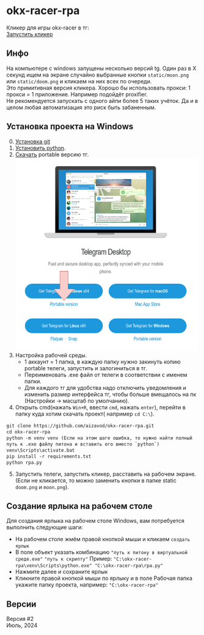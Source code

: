 # okx-racer-rpa
Кликер для игры okx-racer в тг:   
[Запустить кликер](https://t.me/OKX_official_bot/OKX_Racer?startapp=linkCode_65748275)

## Инфо   
На компьютере с windows запущены несколько версий tg. Один раз в X секунд ищем на экране случайно выбранные кнопки `static/moon.png` или `static/doom.png` и кликаем на них всех по очереди.    
Это примитивная версия кликера. Хорошо бы использовать прокси: 1 прокси = 1 приложение. Например подойдёт proxifier.    
Не рекомендуется запускать с одного айпи более 5 таких учёток. Да и в целом любая автоматизация это риск быть забаненным.

## Установка проекта на Windows
0. [Установка git](https://git-scm.com/download/win/)    
1. [Установить python](https://www.python.org/downloads/).    
2. [Скачать](https://desktop.telegram.org/) portable версию тг.     
![telegram](./static/for_readme/image.png)
3. Настройка рабочей среды.
    - 1 аккаунт = 1 папка, в каждую папку нужно закинуть копию portable телеги, запустить и залогиниться в тг.     
    - Переименовать .exe файл от телеги в соответствии с именем папки. 
    - Для каждого тг для удобства надо отключить уведомления и изменить размер интерфейса тг, чтобы больше вмещалось на пк (Настройки -> масштаб по умолчанию).    
4. Открыть cmd(нажать `Win+R`, ввести `cmd`, нажать `enter`), перейти в папку куда хотим скачать проект( например `cd C:\`).    
```
git clone https://github.com/aizavod/okx-racer-rpa.git
cd okx-racer-rpa
python -m venv venv (Если на этом шаге ошибка, то нужно найти полный путь к .exe файлу питона и вставить его вместо `python`)
venv\Scripts\activate.bat
pip install -r requirements.txt
python rpa.py
```
5. Запустить телеги, запустить кликер, расставить на рабочем экране. (Если не кликается, то можно заменить кнопки в папке static `doom.png` и `moon.png`).


## Создание ярлыка на рабочем столе
Для создания ярлыка на рабочем столе Windows, вам потребуется выполнить следующие шаги:

- На рабочем столе жмём правой кнопкой мыши и кликаем `создать ярлык`
- В поле объект указать комбинацию `"путь к питону в виртуальной среде.exe"` `"путь к скрипту"`
Пример: `"C:\okx-racer-rpa\venv\Scripts\python.exe" "C:\okx-racer-rpa\rpa.py"`
- Нажмите далее и сохраните ярлык
- Кликните правой кнопкой мыши по ярлыку и в поле Рабочая папка укажите папку проекта, например: `"C:\okx-racer-rpa"`

## Версии
Версия #2    
Июль, 2024